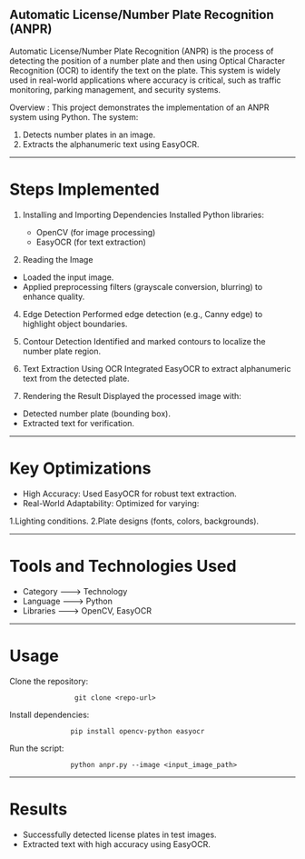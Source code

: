 ## Automatic License/Number Plate Recognition (ANPR)

Automatic License/Number Plate Recognition (ANPR) is the process of detecting the position of a number plate and then using Optical Character Recognition (OCR) to identify the text on the plate. This system is widely used in real-world applications where accuracy is critical, such as traffic monitoring, parking management, and security systems.

Overview :
This project demonstrates the implementation of an ANPR system using Python. The system:
1. Detects number plates in an image.
2. Extracts the alphanumeric text using EasyOCR.

---------------------------------------------------------

# Steps Implemented

1. Installing and Importing Dependencies
Installed Python libraries:
     - OpenCV (for image processing)
     - EasyOCR (for text extraction)

2. Reading the Image
- Loaded the input image.
- Applied preprocessing filters (grayscale conversion, blurring) to enhance quality.

4. Edge Detection
Performed edge detection (e.g., Canny edge) to highlight object boundaries.

5. Contour Detection
Identified and marked contours to localize the number plate region.

6. Text Extraction Using OCR
Integrated EasyOCR to extract alphanumeric text from the detected plate.

7. Rendering the Result
Displayed the processed image with:
- Detected number plate (bounding box).
- Extracted text for verification.

-------------------------------
# Key Optimizations

- High Accuracy: Used EasyOCR for robust text extraction.
- Real-World Adaptability: Optimized for varying:

1.Lighting conditions.
2.Plate designs (fonts, colors, backgrounds).

-------------------------------
# Tools and Technologies Used

- Category   ---> Technology       
- Language   ---> Python
- Libraries  ---> OpenCV, EasyOCR

-------------------------------
# Usage
Clone the repository:

                    git clone <repo-url>

Install dependencies:

                   pip install opencv-python easyocr

Run the script:

                   python anpr.py --image <input_image_path>

--------------------------------
                    
# Results

- Successfully detected license plates in test images.
- Extracted text with high accuracy using EasyOCR.


